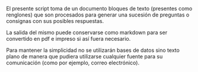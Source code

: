 El presente script toma de un documento bloques de texto (presentes como renglones) que son procesados para generar una sucesión de preguntas o consignas con sus posibles respuestas.

La salida del mismo puede conservarse como markdown para ser convertido en pdf e impreso si así fuera necesario.

Para mantener la simplicidad no se utilizarán bases de datos sino texto plano de manera que pudiera utilizarse cualquier fuente para su comunicación (como por ejemplo, correo electrónico).
